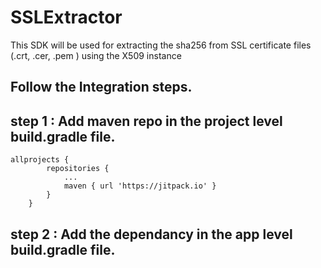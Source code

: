 # SSLExtractor
This SDK will be used for extracting the sha256 from SSL certificate files (.crt, .cer, .pem ) using the X509 instance

## Follow the Integration steps.


## step 1 : Add maven repo in the project level build.gradle file.

```
allprojects {
		repositories {
			...
			maven { url 'https://jitpack.io' }
		}
	}
```

## step 2 : Add the dependancy in the app level build.gradle file.
